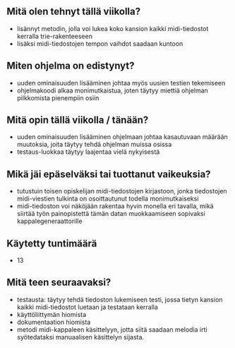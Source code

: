 ## Mitä olen tehnyt tällä viikolla?
- lisännyt metodin, jolla voi lukea koko kansion kaikki midi-tiedostot kerralla trie-rakenteeseen
- lisäksi midi-tiedostojen tempon vaihdot saadaan kuntoon

## Miten ohjelma on edistynyt?
- uuden ominaisuuden lisääminen johtaa myös uusien testien tekemiseen
- ohjelmakoodi alkaa monimutkaistua, joten täytyy miettiä ohjelman pilkkomista pienempiin osiin

## Mitä opin tällä viikolla / tänään?
- uuden ominaisuuden lisääminen ohjelmaan johtaa kasautuvaan määrään muutoksia, joita täytyy tehdä ohjelman muissa osissa
- testaus-luokkaa täytyy laajentaa vielä nykyisestä

## Mikä jäi epäselväksi tai tuottanut vaikeuksia?
- tutustuin toisen opiskelijan midi-tiedostojen kirjastoon, jonka tiedostojen midi-viestien tulkinta on osoittautunut todella monimutkaiseksi
- midi-tiedoston voi näköjään rakentaa hyvin monella eri tavalla, mikä siirtää työn painopistettä tämän datan muokkaamiseen sopivaksi kappalegeneraattorille

## Käytetty tuntimäärä
- 13

## Mitä teen seuraavaksi?
- testausta: täytyy tehdä tiedoston lukemiseen testi, jossa tietyn kansion kaikki midi-tiedostot luetaan ja testataan kerralla
- käyttöliittymän hiomista
- dokumentaation hiomista
- metodi midi-kappaleen käsittelyyn, jotta siitä saadaan melodia irti syötedataksi manuaalisen käsittelyn sijasta.